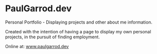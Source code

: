 # PaulGarrod.dev
Personal Portfolio - Displaying projects and other about me information.

Created with the intention of having a page to display my own personal projects, in the pursuit of finding employment. 

Online at: www.paulgarrod.dev
